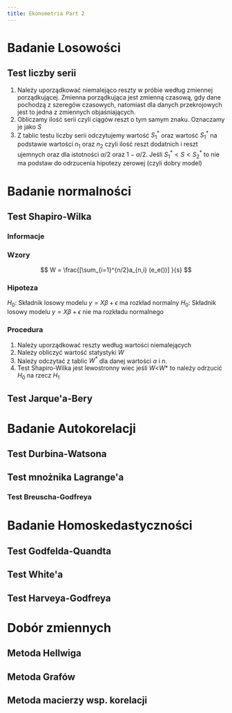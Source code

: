 ```yaml
---
title: Ekonometria Part 2
---
```


# Badanie Losowości
## Test liczby serii
1. Należy uporządkować niemalejąco reszty w próbie według zmiennej porządkującej. Zmienna porządkująca jest zmienną czasową, gdy dane pochodzą z szeregów czasowych, natomiast dla danych przekrojowych jest to jedna z zmiennych objaśniających.
2. Obliczamy ilość serii czyli ciągów reszt o tym samym znaku. Oznaczamy je jako $S$
3. Z tablic testu liczby serii odczytujemy wartość $S_1^*$ oraz wartość $S_1^*$ na podstawie wartości $n_1$ oraz $n_2$ czyli ilość reszt dodatnich i reszt ujemnych oraz dla istotności $\alpha/2$ oraz $1-\alpha/2$. Jeśli $S_1^*  \lt S \lt S_2^*$ to nie ma podstaw do odrzucenia hipotezy zerowej (czyli dobry model)
# Badanie normalności
## Test Shapiro-Wilka
### Informacje
### Wzory
$$ W = \frac{[\sum_{i=1}^{n/2}a_{n,i} (e_e())] }{s} $$
### Hipoteza
$H_0:$ Składnik losowy modelu $y = X\beta +\epsilon$ ma rozkład normalny
$H_0:$ Składnik losowy modelu $y=X\beta+\epsilon$ nie ma rozkładu normalnego
### Procedura
1. Należy uporządkować reszty według wartości niemalejących
2. Należy obliczyć wartość statystyki $W$ 
3. Należy odczytać z tablic $W^*$ dla danej wartości $\alpha$ i $n$.
4. Test Shapiro-Wilka jest lewostronny wiec jeśli $W$<$W*$ to należy odrzucić $H_0$ na rzecz $H_1$ 
## Test Jarque'a-Bery
# Badanie Autokorelacji
## Test Durbina-Watsona

## Test mnożnika Lagrange'a
### Test Breuscha-Godfreya
# Badanie Homoskedastyczności
## Test Godfelda-Quandta 
## Test White'a
## Test Harveya-Godfreya
# Dobór zmiennych 
## Metoda Hellwiga
## Metoda Grafów
## Metoda macierzy wsp. korelacji

